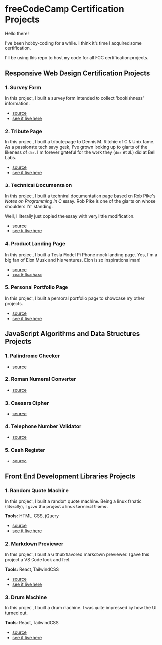 # freeCodeCamp Certification Projects
Hello there!

I've been hobby-coding for a while. I think it's time I acquired some certification.

I'll be using this repo to host my code for all FCC certification projects.

## Responsive Web Design Certification Projects
### 1. Survey Form

In this project, I built a survey form intended to collect 'bookishness' information. 
- [source](./responsive-web-design/survey-form/)
- [see it live here](https://codepen.io/kimjisena/full/KKoNzLv)

### 2. Tribute Page

In this project, I built a tribute page to Dennis M. Ritchie of C & Unix fame. As a 
passionate tech savy geek, I've grown looking up to giants of the likeness of `dmr`. I'm 
forever grateful for the work they (`dmr` et al.) did at Bell Labs.
- [source](./responsive-web-design/tribute-page/)
- [see it live here](https://codepen.io/kimjisena/full/wvmoPBo)

### 3. Technical Documentaion

In this project, I built a technical documentation page based on Rob Pike's _Notes on Programming 
in C_ essay. Rob Pike is one of the giants on whose shoulders I'm standing.

Well, I literally just copied the essay with very little modification.
- [source](./responsive-web-design/technical-doc/)
- [see it live here](https://codepen.io/kimjisena/full/RwMKbQv)

### 4. Product Landing Page

In this project, I built a Tesla Model Pi Phone mock landing page. Yes, I'm a big fan of 
Elon Musk and his ventures. Elon is so inspirational man!
- [source](./responsive-web-design/landing-page/)
- [see it live here](https://codepen.io/kimjisena/full/JjLEWBR)

### 5. Personal Portfolio Page

In this project, I built a personal portfolio page to showcase my other projects.

- [source](./responsive-web-design/personal-portfolio/)
- [see it live here](https://codepen.io/kimjisena/full/RwMKegY)

## JavaScript Algorithms and Data Structures Projects

### 1. Palindrome Checker
- [source](./js-alg-and-ds/palindrome-checker/)

### 2. Roman Numeral Converter
- [source](./js-alg-and-ds/roman-converter/)

### 3. Caesars Cipher
- [source](./js-alg-and-ds/caesars-cipher/)

### 4. Telephone Number Validator
- [source](./js-alg-and-ds/telephone-number-validator/)

### 5. Cash Register
- [source](./js-alg-and-ds/cash-register/)

## Front End Development Libraries Projects

### 1. Random Quote Machine

In this project, I built a random quote machine. Being a linux fanatic (literally), I 
gave the project a linux terminal theme.

**Tools:** HTML, CSS, jQuery

- [source](https://github.com/kimjisena/random-quote-machine)
- [see it live here](https://kimjisena.github.io/random-quote-machine/)

### 2. Markdown Previewer

In this project, I built a Github flavored markdown previewer. I gave this project 
a VS Code look and feel.

**Tools:** React, TailwindCSS

- [source](https://github.com/kimjisena/markdown-previewer)
- [see it live here](https://kimjisena.github.io/markdown-previewer/)

### 3. Drum Machine

In this project, I built a drum machine. I was quite impressed by how the UI turned out.

**Tools**: React, TailwindCSS

- [source](https://github.com/kimjisena/drum-machine)
- [see it live here](https://kimjisena.github.io/drum-machine/)